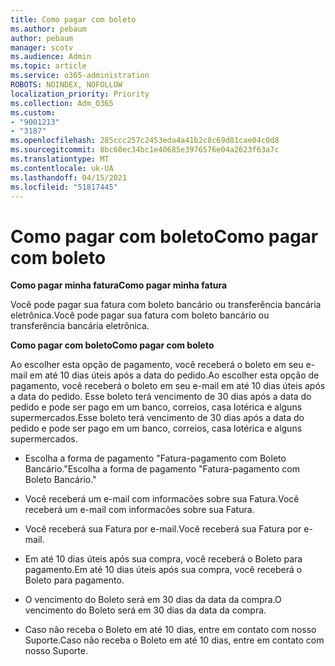 ```yaml
---
title: Como pagar com boleto
ms.author: pebaum
author: pebaum
manager: scotv
ms.audience: Admin
ms.topic: article
ms.service: o365-administration
ROBOTS: NOINDEX, NOFOLLOW
localization_priority: Priority
ms.collection: Adm_O365
ms.custom:
- "9001213"
- "3187"
ms.openlocfilehash: 285ccc257c2453eda4a41b2c8c69d81cae04c0d8
ms.sourcegitcommit: 8bc60ec34bc1e40685e3976576e04a2623f63a7c
ms.translationtype: MT
ms.contentlocale: uk-UA
ms.lasthandoff: 04/15/2021
ms.locfileid: "51817445"
---
```

# <a name="como-pagar-com-boleto"></a><span data-ttu-id="51b38-102">Como pagar com boleto</span><span class="sxs-lookup"><span data-stu-id="51b38-102">Como pagar com boleto</span></span>

<span data-ttu-id="51b38-103">**Como pagar minha fatura**</span><span class="sxs-lookup"><span data-stu-id="51b38-103">**Como pagar minha fatura**</span></span>

<span data-ttu-id="51b38-104">Você pode pagar sua fatura com boleto bancário ou transferência bancária eletrônica.</span><span class="sxs-lookup"><span data-stu-id="51b38-104">Você pode pagar sua fatura com boleto bancário ou transferência bancária eletrônica.</span></span>

<span data-ttu-id="51b38-105">**Como pagar com  boleto**</span><span class="sxs-lookup"><span data-stu-id="51b38-105">**Como pagar com  boleto**</span></span>

<span data-ttu-id="51b38-106">Ao escolher  esta opção de pagamento, você receberá o boleto em seu e-mail em até 10 dias úteis após a data do pedido.</span><span class="sxs-lookup"><span data-stu-id="51b38-106">Ao escolher  esta opção de pagamento, você receberá o boleto em seu e-mail em até 10 dias úteis após a data do pedido.</span></span> <span data-ttu-id="51b38-107">Esse boleto terá vencimento de 30 dias após a data do pedido e pode ser pago em um banco, correios, casa lotérica e alguns supermercados.</span><span class="sxs-lookup"><span data-stu-id="51b38-107">Esse boleto terá vencimento de 30 dias após a data do pedido e pode ser pago em um banco, correios, casa lotérica e alguns supermercados.</span></span>

- <span data-ttu-id="51b38-108">Escolha a forma de pagamento "Fatura-pagamento com Boleto Bancário."</span><span class="sxs-lookup"><span data-stu-id="51b38-108">Escolha a forma de pagamento "Fatura-pagamento com Boleto Bancário."</span></span>

- <span data-ttu-id="51b38-109">Você receberá um e-mail com informacões sobre sua Fatura.</span><span class="sxs-lookup"><span data-stu-id="51b38-109">Você receberá um e-mail com informacões sobre sua Fatura.</span></span>

- <span data-ttu-id="51b38-110">Você receberá sua Fatura por e-mail.</span><span class="sxs-lookup"><span data-stu-id="51b38-110">Você receberá sua Fatura por e-mail.</span></span>

- <span data-ttu-id="51b38-111">Em até 10 dias úteis após sua compra, você receberá o Boleto para pagamento.</span><span class="sxs-lookup"><span data-stu-id="51b38-111">Em até 10 dias úteis após sua compra, você receberá o Boleto para pagamento.</span></span>

- <span data-ttu-id="51b38-112">O vencimento do Boleto será em 30 dias da data da compra.</span><span class="sxs-lookup"><span data-stu-id="51b38-112">O vencimento do Boleto será em 30 dias da data da compra.</span></span>

- <span data-ttu-id="51b38-113">Caso não receba o Boleto em até 10 dias, entre em contato com nosso Suporte.</span><span class="sxs-lookup"><span data-stu-id="51b38-113">Caso não receba o Boleto em até 10 dias, entre em contato com nosso Suporte.</span></span>

